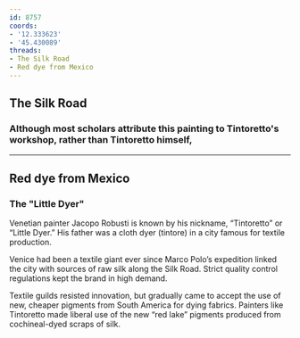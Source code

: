 ```yaml
---
id: 8757
coords:
- '12.333623'
- '45.430089'
threads:
- The Silk Road
- Red dye from Mexico
---
```


## The Silk Road

### Although most scholars attribute this painting to Tintoretto's workshop, rather than Tintoretto himself,

* * *

## Red dye from Mexico

### The "Little Dyer"

Venetian painter Jacopo Robusti is known by his nickname, “Tintoretto” or “Little Dyer.” His father was a cloth dyer (tintore) in a city famous for textile production.

Venice had been a textile giant ever since Marco Polo’s expedition linked the city with sources of raw silk along the Silk Road. Strict quality control regulations kept the brand in high demand.

Textile guilds resisted innovation, but gradually came to accept the use of new, cheaper pigments from South America for dying fabrics. Painters like Tintoretto made liberal use of the new “red lake” pigments produced from cochineal-dyed scraps of silk.
